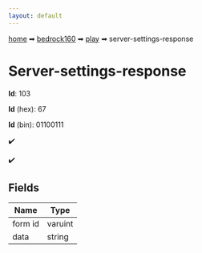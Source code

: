 ```yaml
---
layout: default
---
```


[home](/) ➡ [bedrock160](/protocol/bedrock160) ➡ [play](/protocol/bedrock160/play) ➡ server-settings-response

# Server-settings-response

**Id**: 103

**Id** (hex): 67

**Id** (bin): 01100111

✔️

✔️

## Fields

Name | Type
---|---
form id | varuint
data | string

